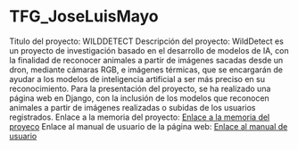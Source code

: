 # TFG_JoseLuisMayo
Titulo del proyecto: WILDDETECT
Descripción del proyecto: WildDetect es un proyecto de investigación basado en el desarrollo de modelos de IA, con la finalidad de reconocer animales a partir de imágenes sacadas desde un dron, mediante cámaras RGB, e imágenes térmicas, que se encargarán de ayudar a los modelos de inteligencia artificial a ser más preciso en su reconocimiento. Para la presentación del proyecto, se ha realizado una página web en Django, con la inclusión de los modelos que reconocen animales a partir de imágenes realizadas o subidas de los usuarios registrados.
Enlace a la memoria del proyecto: [Enlace a la memoria del proyeco](./MAYOCALVOJOSELUIS_MEMORIA_PROYECTOFINAL_2DAM.pdf)
Enlace al manual de usuario de la página web: [Enlace al manual de usuario](./MAYOCALVOJOSELUIS_MANUALUSUARIO_PROYECTOFINAL_2DAM.pdf)
